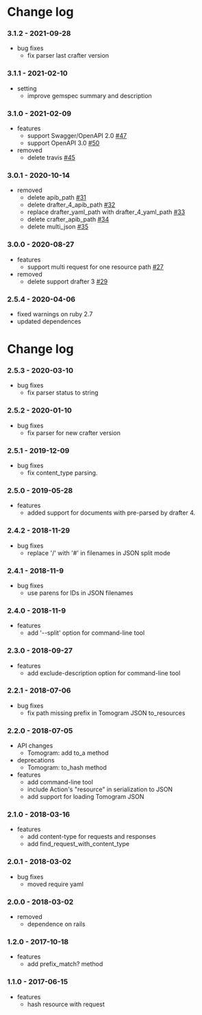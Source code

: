 # Change log

### 3.1.2 - 2021-09-28

* bug fixes
  * fix parser last crafter version

### 3.1.1 - 2021-02-10

* setting
  * improve gemspec summary and description

### 3.1.0 - 2021-02-09

* features
  * support Swagger/OpenAPI 2.0 [#47](https://github.com/funbox/tomograph/issues/47)
  * support OpenAPI 3.0 [#50](https://github.com/funbox/tomograph/issues/50)
* removed
  * delete travis [#45](https://github.com/funbox/tomograph/issues/45)

### 3.0.1 - 2020-10-14

* removed
  * delete apib_path [#31](https://github.com/funbox/tomograph/issues/31)
  * delete drafter_4_apib_path [#32](https://github.com/funbox/tomograph/issues/32)
  * replace drafter_yaml_path with drafter_4_yaml_path [#33](https://github.com/funbox/tomograph/issues/33)
  * delete crafter_apib_path [#34](https://github.com/funbox/tomograph/issues/34)
  * delete multi_json [#35](https://github.com/funbox/tomograph/issues/35)

### 3.0.0 - 2020-08-27

* features
  * support multi request for one resource path [#27](https://github.com/funbox/tomograph/issues/27)
* removed
  * delete support drafter 3 [#29](https://github.com/funbox/tomograph/issues/29)

### 2.5.4 - 2020-04-06

* fixed warnings on ruby 2.7
* updated dependences

# Change log

### 2.5.3 - 2020-03-10

* bug fixes
  * fix parser status to string

### 2.5.2 - 2020-01-10

* bug fixes
  * fix parser for new crafter version

### 2.5.1 - 2019-12-09

* bug fixes
  * fix content_type parsing.

### 2.5.0 - 2019-05-28

* features
  * аdded support for documents with pre-parsed by drafter 4.

### 2.4.2 - 2018-11-29

* bug fixes
  * replace '/' with '#' in filenames in JSON split mode

### 2.4.1 - 2018-11-9

* bug fixes
  * use parens for IDs in JSON filenames

### 2.4.0 - 2018-11-9

* features
  * add '--split' option for command-line tool

### 2.3.0 - 2018-09-27

* features
  * add exclude-description option for command-line tool

### 2.2.1 - 2018-07-06

* bug fixes
  * fix path missing prefix in Tomogram JSON to_resources

### 2.2.0 - 2018-07-05

* API changes
  * Tomogram: add to_a method
* deprecations
  * Tomogram: to_hash method
* features
  * add command-line tool
  * include Action's "resource" in serialization to JSON
  * add support for loading Tomogram JSON

### 2.1.0 - 2018-03-16

* features
  * add content-type for requests and responses
  * add find_request_with_content_type

### 2.0.1 - 2018-03-02

* bug fixes
  * moved require yaml

### 2.0.0 - 2018-03-02

* removed
  * dependence on rails

### 1.2.0 - 2017-10-18

* features
  * add prefix_match? method

### 1.1.0 - 2017-06-15

* features
  * hash resource with request
